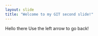```yaml
---
layout: slide
title: "Welcome to my GIT second slide!"
---
```

Hello there
Use the left arrow to go back!
